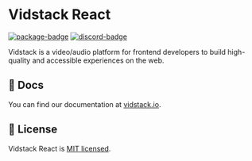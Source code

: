 # Vidstack React

[![package-badge]][package]
[![discord-badge]][discord]

Vidstack is a video/audio platform for frontend developers to build high-quality and accessible
experiences on the web.

## 📖 Docs

You can find our documentation at [vidstack.io](https://www.vidstack.io).

## 📝 License

Vidstack React is [MIT licensed](./LICENSE).

[vime]: https://github.com/vime-js/vime
[plyr]: https://github.com/sampotts/plyr
[package]: https://www.npmjs.com/package/@vidstack/react
[package-badge]: https://img.shields.io/npm/v/@vidstack/react/next?style=flat-square
[discord]: https://discord.gg/QAjfh2gZE4
[discord-badge]: https://img.shields.io/discord/742612686679965696?color=%235865F2&label=%20&logo=discord&logoColor=white&style=flat-square
[discussions]: https://github.com/vidstack/player/discussions
